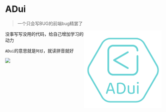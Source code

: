# ADui

>  一个只会写BUG的前端bug精罢了

<img src="./logo.png" alt="logo" align="right" width="250" />

没事写写没用的代码，给自己增加学习的动力

`ADui`的意思就是`阿怼`，就读拼音就好

<img src="https://github-readme-stats.vercel.app/api?username=Laird-Lee&show_icons=true&icon_color=67d3d5&text_color=67d3d5&bg_color=ffffff&title_color=67d3d5&count_private=true&locale=cn" />
